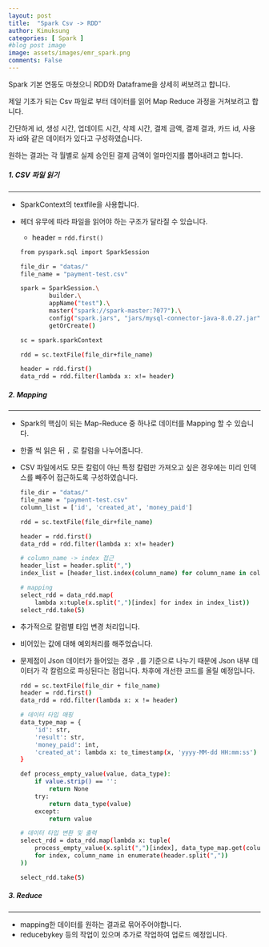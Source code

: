 ```yaml
---
layout: post
title:  "Spark Csv -> RDD"
author: Kimuksung
categories: [ Spark ]
#blog post image
image: assets/images/emr_spark.png
comments: False
---
```


Spark 기본 연동도 마쳤으니 RDD와 Dataframe을 상세히 써보려고 합니다.

제일 기초가 되는 Csv 파일로 부터 데이터를 읽어 Map Reduce 과정을 거쳐보려고 합니다.

간단하게 id, 생성 시간, 업데이트 시간, 삭제 시간, 결제 금액, 결제 결과, 카드 id, 사용자 id와 같은 데이터가 있다고 구성하였습니다.

원하는 결과는 각 월별로 실제 승인된 결제 금액이 얼마인지를 뽑아내려고 합니다.

##### 1. CSV 파일 읽기
---
- SparkContext의 textfile을 사용합니다.
- 헤더 유무에 따라 파일을 읽어야 하는 구조가 달라질 수 있습니다.
    - header = `rdd.first()`
    
    ```bash
    from pyspark.sql import SparkSession
    
    file_dir = "datas/"
    file_name = "payment-test.csv"
    
    spark = SparkSession.\
            builder.\
            appName("test").\
            master("spark://spark-master:7077").\
            config("spark.jars", "jars/mysql-connector-java-8.0.27.jar").\
            getOrCreate()
    
    sc = spark.sparkContext
    
    rdd = sc.textFile(file_dir+file_name)
    
    header = rdd.first()
    data_rdd = rdd.filter(lambda x: x!= header)
    ```
    

##### 2. Mapping
---
- Spark의 핵심이 되는 Map-Reduce 중 하나로 데이터를 Mapping 할 수 있습니다.
- 한줄 씩 읽은 뒤 `,` 로 칼럼을 나누어줍니다.
- CSV 파일에서도 모든 칼럼이 아닌 특정 칼럼만 가져오고 싶은 경우에는 미리 인덱스를 빼주어 접근하도록 구성하였습니다.
    
    ```bash
    file_dir = "datas/"
    file_name = "payment-test.csv"
    column_list = ['id', 'created_at', 'money_paid']
    
    rdd = sc.textFile(file_dir+file_name)
    
    header = rdd.first()
    data_rdd = rdd.filter(lambda x: x!= header)
    
    # column_name -> index 접근
    header_list = header.split(",")
    index_list = [header_list.index(column_name) for column_name in column_list]
    
    # mapping
    select_rdd = data_rdd.map(
        lambda x:tuple(x.split(",")[index] for index in index_list))
    select_rdd.take(5)
    ```
    
- 추가적으로 칼럼별 타입 변경 처리입니다.
- 비어있는 값에 대해 예외처리를 해주었습니다.
- 문제점이 Json 데이터가 들어있는 경우 `,`를 기준으로 나누기 때문에 Json 내부 데이터가 각 칼럼으로 파싱된다는 점입니다. 차후에 개선한 코드를 올릴 예정입니다.
    
    ```bash
    rdd = sc.textFile(file_dir + file_name)
    header = rdd.first()
    data_rdd = rdd.filter(lambda x: x != header)
    
    # 데이터 타입 매핑
    data_type_map = {
        'id': str,
        'result': str,
        'money_paid': int,
        'created_at': lambda x: to_timestamp(x, 'yyyy-MM-dd HH:mm:ss')
    }
    
    def process_empty_value(value, data_type):
        if value.strip() == '':
            return None
        try:
            return data_type(value)
        except:
            return value
    
    # 데이터 타입 변환 및 출력
    select_rdd = data_rdd.map(lambda x: tuple(
        process_empty_value(x.split(",")[index], data_type_map.get(column_name))
        for index, column_name in enumerate(header.split(","))
    ))
    
    select_rdd.take(5)
    ```
    

##### 3. Reduce
---
- mapping한 데이터를 원하는 결과로 묶어주어야합니다.
- reducebykey 등의 작업이 있으며 추가로 작업하여 업로드 예정입니다.